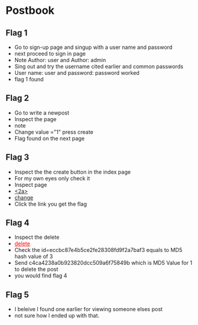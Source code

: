 # Postbook
## Flag 1
* Go to sign-up page and singup with a user name and password
* next proceed to sign in page
* Note Author: user and Author: admin
* Sing out and try the username cited earlier and common passwords
* User name: user and password: password worked
* flag 1 found

## Flag 2
* Go to write a newpost 
* Inspect the page
* note <input type="hidden" name="user_id" value="2">
* Change value ="1" press create
* Flag found on the next page

## Flag 3
* Inspect the the create button in the index page
* For my own eyes only check it 
* Inspect page
* <a href="index.php?page=view.php&amp;id=8"><2a>
* change <a href="index.php?page=view.php&amp;id=2"></a>
* Click the link you get the flag 

## Flag 4
* Inspect the delete
* <a style="color: red;" href="index.php?page=delete.php&amp;id=eccbc87e4b5ce2fe28308fd9f2a7baf3">delete</a>
* Check the id=eccbc87e4b5ce2fe28308fd9f2a7baf3 equals to MD5 hash value of 3
* Send c4ca4238a0b923820dcc509a6f75849b which is MD5 Value for 1 to delete the post
* you would find flag 4

## Flag 5
* I beleive I found one earlier for viewing someone elses post
* not sure how I ended up with that.

